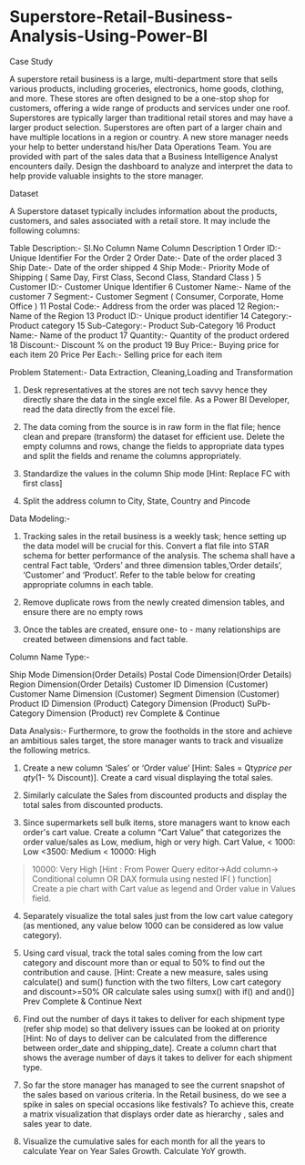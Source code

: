 # Superstore-Retail-Business-Analysis-Using-Power-BI

Case Study

A superstore retail business is a large, multi-department store that sells various products, including
groceries, electronics, home goods, clothing, and more. These stores are often designed to be a one-stop
shop for customers, offering a wide range of products and services under one roof. Superstores are
typically larger than traditional retail stores and may have a larger product selection. Superstores are
often part of a larger chain and have multiple locations in a region or country.
A new store manager needs your help to better understand his/her Data Operations Team. You are
provided with part of the sales data that a Business Intelligence Analyst encounters daily. Design the
dashboard to analyze and interpret the data to help provide valuable insights to the store manager.

Dataset

A Superstore dataset typically includes information about the products, customers, and sales associated
with a retail store. It may include the following columns:

Table Description:-
Sl.No Column Name Column Description
1 Order ID:- Unique Identifier For the Order
2 Order Date:- Date of the order placed
3 Ship Date:- Date of the order shipped
4 Ship Mode:- Priority Mode of Shipping ( Same Day, First Class, Second Class, Standard Class )
5 Customer ID:- Customer Unique Identifier
6 Customer Name:- Name of the customer
7 Segment:- Customer Segment ( Consumer, Corporate, Home Office )
11 Postal Code:- Address from the order was placed
12 Region:- Name of the Region
13 Product ID:- Unique product identifier
14 Category:- Product category 
15 Sub-Category:- Product Sub-Category
16 Product Name:- Name of the product
17 Quantity:- Quantity of the product ordered
18 Discount:- Discount % on the product
19 Buy Price:- Buying price for each item
20 Price Per Each:- Selling price for each item 



Problem Statement:-
Data Extraction, Cleaning,Loading and Transformation

1. Desk representatives at the stores are not tech savvy hence they directly share the data in the single
excel file. As a Power BI Developer, read the data directly from the excel file.

2. The data coming from the source is in raw form in the flat file; hence clean and prepare (transform) the
dataset for efficient use. Delete the empty columns and rows, change the fields to appropriate data types
and split the fields and rename the columns appropriately.

3. Standardize the values in the column Ship mode [Hint: Replace FC with first class]

4. Split the address column to City, State, Country and Pincode

Data Modeling:-

1. Tracking sales in the retail business is a weekly task; hence setting up the data model will be crucial for
this. Convert a flat file into STAR schema for better performance of the analysis. The schema shall have a
central Fact table, ‘Orders’ and three dimension tables,’Order details’, ‘Customer’ and ‘Product’. Refer to
the table below for creating appropriate columns in each table.

2. Remove duplicate rows from the newly created dimension tables, and ensure there are no empty rows

3. Once the tables are created, ensure one- to - many relationships are created between dimensions and
fact table.

Column Name Type:-

Ship Mode Dimension(Order Details)
Postal Code Dimension(Order Details)
Region Dimension(Order Details)
Customer ID Dimension (Customer)
Customer Name Dimension (Customer)
Segment Dimension (Customer)
Product ID Dimension (Product)
Category Dimension (Product)
SuPb-Category Dimension (Product)
rev Complete & Continue 


Data Analysis:-
Furthermore, to grow the footholds in the store and achieve an ambitious sales target, the store manager
wants to track and visualize the following metrics.

1. Create a new column ‘Sales’ or ‘Order value’ [Hint: Sales = Qty*price per qty*(1- % Discount)]. Create a
card visual displaying the total sales.

2. Similarly calculate the Sales from discounted products and display the total sales from discounted
products.

3. Since supermarkets sell bulk items, store managers want to know each order's cart value. Create a
column “Cart Value” that categorizes the order value/sales as Low, medium, high or very high.
Cart Value,
< 1000: Low
<3500: Medium
< 10000: High
> 10000: Very High
[Hint : From Power Query editor->Add column-> Conditional column OR
DAX formula using nested IF( ) function]
Create a pie chart with Cart value as legend and Order value in Values field.

4. Separately visualize the total sales just from the low cart value category (as mentioned, any value below
1000 can be considered as low value category).

5. Using card visual, track the total sales coming from the low cart category and discount more than or
equal to 50% to find out the contribution and cause.
[Hint: Create a new measure, sales using calculate() and sum() function with the two filters, Low cart
category and discount>=50% OR calculate sales using sumx() with if() and and()]
Prev Complete & Continue Next

6. Find out the number of days it takes to deliver for each shipment type (refer ship mode) so that delivery
issues can be looked at on priority [Hint: No of days to deliver can be calculated from the difference
between order_date and shipping_date]. Create a column chart that shows the average number of days
it takes to deliver for each shipment type.

7. So far the store manager has managed to see the current snapshot of the sales based on various
criteria. In the Retail business, do we see a spike in sales on special occasions like festivals? To achieve this,
create a matrix visualization that displays order date as hierarchy , sales and sales year to date.

8. Visualize the cumulative sales for each month for all the years to calculate Year on Year Sales Growth.
Calculate YoY growth.
